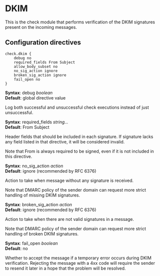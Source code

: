 # DKIM

This is the check module that performs verification of the DKIM signatures
present on the incoming messages.

## Configuration directives

```
check.dkim {
    debug no
    required_fields From Subject
    allow_body_subset no
    no_sig_action ignore
    broken_sig_action ignore
	fail_open no
}
```

**Syntax**: debug _boolean_ <br>
**Default**: global directive value

Log both successful and unsuccessful check executions instead of just
unsuccessful.

**Syntax**: required\_fields _string..._ <br>
**Default**: From Subject

Header fields that should be included in each signature. If signature
lacks any field listed in that directive, it will be considered invalid.

Note that From is always required to be signed, even if it is not included in
this directive.

**Syntax**: no\_sig\_action _action_ <br>
**Default**: ignore (recommended by RFC 6376)

Action to take when message without any signature is received.

Note that DMARC policy of the sender domain can request more strict handling of
missing DKIM signatures.

**Syntax**: broken\_sig\_action _action_ <br>
**Default**: ignore (recommended by RFC 6376)

Action to take when there are not valid signatures in a message.

Note that DMARC policy of the sender domain can request more strict handling of
broken DKIM signatures.

**Syntax**: fail\_open _boolean_ <br>
**Default**: no

Whether to accept the message if a temporary error occurs during DKIM
verification. Rejecting the message with a 4xx code will require the sender
to resend it later in a hope that the problem will be resolved.

